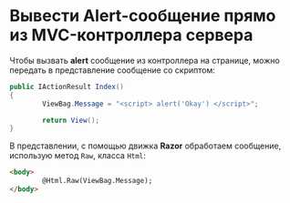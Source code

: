 # Вывести Alert-сообщение прямо из MVC-контроллера сервера

Чтобы вызвать **alert** сообщение из контроллера на странице, можно передать в представление сообщение со скриптом:
```csharp
public IActionResult Index() 
{
        ViewBag.Message = "<script> alert('Okay') </script>";

        return View();
}
```

В представлении, с помощью движка **Razor** обработаем сообщение, использую метод `Raw`, класса `Html`:

```html 
<body>
        @Html.Raw(ViewBag.Message);
</body>
```